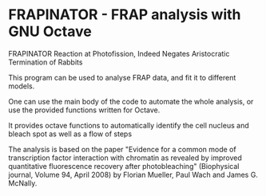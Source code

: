 FRAPINATOR - FRAP analysis with GNU Octave
==========================================

FRAPINATOR Reaction at Photofission, Indeed Negates Aristocratic Termination of Rabbits

This program can be used to analyse FRAP data, and fit it to different models.

One can use the main body of the code to automate the whole analysis, or use the provided
functions written for Octave.

It provides octave functions to automatically identify the cell nucleus and bleach spot
as well as a flow of steps

The analysis is based on the paper "Evidence for a common mode of transcription factor
interaction with chromatin as revealed by improved quantitative fluorescence recovery
after photobleaching" (Biophysical journal, Volume 94, April 2008) by Florian Mueller,
Paul Wach and James G. McNally.
